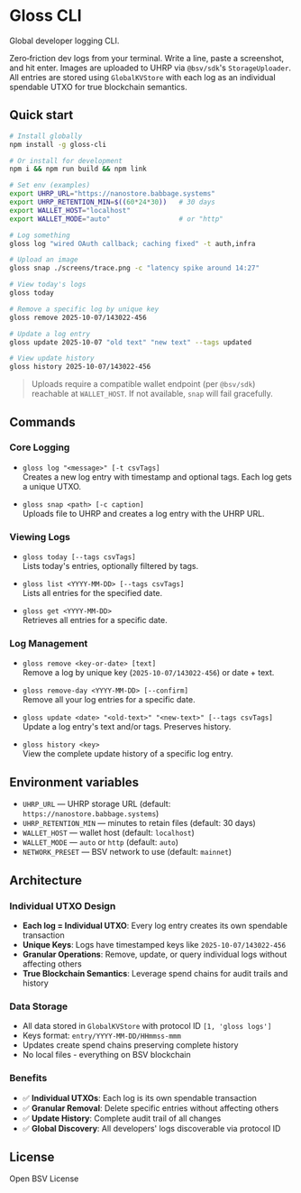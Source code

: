 # Gloss CLI

Global developer logging CLI.

Zero‑friction dev logs from your terminal. Write a line, paste a screenshot, and hit enter. 
Images are uploaded to UHRP via `@bsv/sdk`'s `StorageUploader`. All entries are stored using `GlobalKVStore` 
with each log as an individual spendable UTXO for true blockchain semantics.

## Quick start

```bash
# Install globally
npm install -g gloss-cli

# Or install for development
npm i && npm run build && npm link

# Set env (examples)
export UHRP_URL="https://nanostore.babbage.systems"
export UHRP_RETENTION_MIN=$((60*24*30))   # 30 days
export WALLET_HOST="localhost"
export WALLET_MODE="auto"                 # or "http"

# Log something
gloss log "wired OAuth callback; caching fixed" -t auth,infra

# Upload an image
gloss snap ./screens/trace.png -c "latency spike around 14:27"

# View today's logs
gloss today

# Remove a specific log by unique key
gloss remove 2025-10-07/143022-456

# Update a log entry
gloss update 2025-10-07 "old text" "new text" --tags updated

# View update history
gloss history 2025-10-07/143022-456
```
> Uploads require a compatible wallet endpoint (per `@bsv/sdk`) reachable at `WALLET_HOST`.
> If not available, `snap` will fail gracefully.

## Commands

### Core Logging
- `gloss log "<message>" [-t csvTags]`  
  Creates a new log entry with timestamp and optional tags. Each log gets a unique UTXO.

- `gloss snap <path> [-c caption]`  
  Uploads file to UHRP and creates a log entry with the UHRP URL.

### Viewing Logs
- `gloss today [--tags csvTags]`  
  Lists today's entries, optionally filtered by tags.

- `gloss list <YYYY-MM-DD> [--tags csvTags]`  
  Lists all entries for the specified date.

- `gloss get <YYYY-MM-DD>`  
  Retrieves all entries for a specific date.

### Log Management
- `gloss remove <key-or-date> [text]`  
  Remove a log by unique key (`2025-10-07/143022-456`) or date + text.

- `gloss remove-day <YYYY-MM-DD> [--confirm]`  
  Remove all your log entries for a specific date.

- `gloss update <date> "<old-text>" "<new-text>" [--tags csvTags]`  
  Update a log entry's text and/or tags. Preserves history.

- `gloss history <key>`  
  View the complete update history of a specific log entry.

## Environment variables

- `UHRP_URL` — UHRP storage URL (default: `https://nanostore.babbage.systems`)
- `UHRP_RETENTION_MIN` — minutes to retain files (default: 30 days)
- `WALLET_HOST` — wallet host (default: `localhost`)
- `WALLET_MODE` — `auto` or `http` (default: `auto`)
- `NETWORK_PRESET` — BSV network to use (default: `mainnet`)

## Architecture

### Individual UTXO Design
- **Each log = Individual UTXO**: Every log entry creates its own spendable transaction
- **Unique Keys**: Logs have timestamped keys like `2025-10-07/143022-456`
- **Granular Operations**: Remove, update, or query individual logs without affecting others
- **True Blockchain Semantics**: Leverage spend chains for audit trails and history

### Data Storage
- All data stored in `GlobalKVStore` with protocol ID `[1, 'gloss logs']`
- Keys format: `entry/YYYY-MM-DD/HHmmss-mmm`
- Updates create spend chains preserving complete history
- No local files - everything on BSV blockchain

### Benefits
- ✅ **Individual UTXOs**: Each log is its own spendable transaction
- ✅ **Granular Removal**: Delete specific entries without affecting others  
- ✅ **Update History**: Complete audit trail of all changes
- ✅ **Global Discovery**: All developers' logs discoverable via protocol ID

## License

Open BSV License
